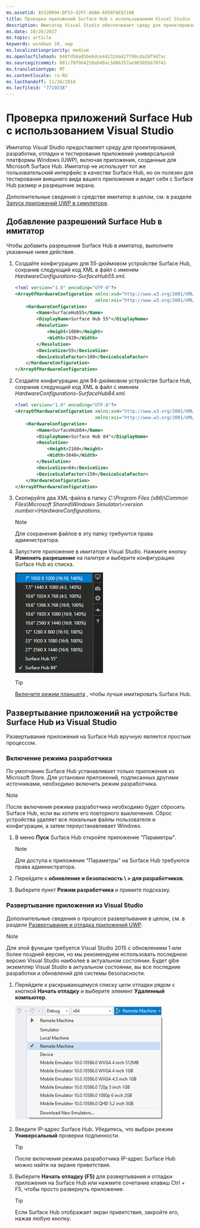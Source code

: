 ```yaml
---
ms.assetid: A5320094-DF53-42FC-A6BA-A958F8E9210B
title: Проверка приложений Surface Hub с использованием Visual Studio
description: Имитатор Visual Studio обеспечивает среду для проектирования, разработки, отладки и тестирования приложений UWP, в том числе приложений, созданных для Surface Hub.
ms.date: 10/26/2017
ms.topic: article
keywords: windows 10, uwp
ms.localizationpriority: medium
ms.openlocfilehash: b40fd56a85be6dce441324a427790cda28f9d7ac
ms.sourcegitcommit: 681c70f964210ab49ac5d06357ae96505bb78741
ms.translationtype: MT
ms.contentlocale: ru-RU
ms.lasthandoff: 11/26/2018
ms.locfileid: "7719238"
---
```

# <a name="test-surface-hub-apps-using-visual-studio"></a>Проверка приложений Surface Hub с использованием Visual Studio
Имитатор Visual Studio предоставляет среду для проектирования, разработки, отладки и тестирования приложений универсальной платформы Windows (UWP), включая приложения, созданные для Microsoft Surface Hub. Имитатор не использует тот же пользовательский интерфейс в качестве Surface Hub, но он полезен для тестирования внешнего вида вашего приложения и ведет себя с Surface Hub размер и разрешение экрана.

Дополнительные сведения о средстве имитатор в целом, см. в разделе [Запуск приложений UWP в симуляторе](https://docs.microsoft.com/visualstudio/debugger/run-windows-store-apps-in-the-simulator).

## <a name="add-surface-hub-resolutions-to-the-simulator"></a>Добавление разрешений Surface Hub в имитатор
Чтобы добавить разрешения Surface Hub в имитатор, выполните указанные ниже действия.

1. Создайте конфигурацию для 55-дюймовом устройстве Surface Hub, сохранив следующий код XML в файл с именем *HardwareConfigurations-SurfaceHub55.xml*.  

    ```xml
    <?xml version="1.0" encoding="UTF-8"?>
    <ArrayOfHardwareConfiguration xmlns:xsd="http://www.w3.org/2001/XMLSchema"
                                  xmlns:xsi="http://www.w3.org/2001/XMLSchema-instance">
        <HardwareConfiguration>
            <Name>SurfaceHub55</Name>
            <DisplayName>Surface Hub 55"</DisplayName>
            <Resolution>
                <Height>1080</Height>
                <Width>1920</Width>
            </Resolution>
            <DeviceSize>55</DeviceSize>
            <DeviceScaleFactor>100</DeviceScaleFactor>
        </HardwareConfiguration>
    </ArrayOfHardwareConfiguration>
    ```

2. Создайте конфигурацию для 84-дюймовом устройстве Surface Hub, сохранив следующий код XML в файл с именем *HardwareConfigurations-SurfaceHub84.xml*.

    ```xml
    <?xml version="1.0" encoding="UTF-8"?>
    <ArrayOfHardwareConfiguration xmlns:xsd="http://www.w3.org/2001/XMLSchema"
                                  xmlns:xsi="http://www.w3.org/2001/XMLSchema-instance">
        <HardwareConfiguration>
            <Name>SurfaceHub84</Name>
            <DisplayName>Surface Hub 84"</DisplayName>
            <Resolution>
                <Height>2160</Height>
                <Width>3840</Width>
            </Resolution>
            <DeviceSize>84</DeviceSize>
            <DeviceScaleFactor>150</DeviceScaleFactor>
        </HardwareConfiguration>
    </ArrayOfHardwareConfiguration>
    ```

3. Скопируйте два XML-файла в папку *C:\Program Files (x86)\Common Files\Microsoft Shared\Windows Simulator\\&lt;version number&gt;\HardwareConfigurations*.

   > [!NOTE]
   > Для сохранения файлов в эту папку требуются права администратора.

4. Запустите приложение в имитаторе Visual Studio. Нажмите кнопку **Изменить разрешение** на палитре и выберите конфигурацию Surface Hub из списка.

    ![Разрешения имитатора Visual Studio](images/vs-simulator-resolutions.png)

   > [!TIP]
   > [Включите режим планшета](http://windows.microsoft.com/windows-10/getstarted-like-a-tablet) , чтобы лучше имитировать Surface Hub.

## <a name="deploy-apps-to-a-surface-hub-device-from-visual-studio"></a>Развертывание приложений на устройстве Surface Hub из Visual Studio
Развертывание приложения на Surface Hub вручную является простым процессом.

### <a name="enable-developer-mode"></a>Включение режима разработчика
По умолчанию Surface Hub устанавливает только приложения из Microsoft Store. Для установки приложений, подписанных другими источниками, необходимо включить режим разработчика.

> [!NOTE]
> После включения режима разработчика необходимо будет сбросить Surface Hub, если вы хотите его повторного выключения. Сброс устройства удаляет все локальные файлы пользователя и конфигурации, а затем переустанавливает Windows.

1. В меню **Пуск** Surface Hub откройте приложение "Параметры".

   > [!NOTE]
   > Для доступа к приложение "Параметры" на Surface Hub требуются права администратора.

2. Перейдите к **обновление и безопасность \ > для разработчиков**.

3. Выберите пункт **Режим разработчика** и примите подсказку.

### <a name="deploy-your-app-from-visual-studio"></a>Развертывание приложения из Visual Studio
Дополнительные сведения о процессе развертывания в целом, см. в разделе [Развертывание и отладка приложений UWP](https://msdn.microsoft.com/windows/uwp/debug-test-perf/deploying-and-debugging-uwp-apps).

   > [!NOTE]
   > Для этой функции требуется Visual Studio 2015 с обновлением 1 или более поздней версии, но мы рекомендуем использовать последнюю версию Visual Studio наиболее в актуальном состоянии. Будет gibe экземпляр Visual Studio в актуальном состоянии, вы все последние разработки и обновлений для системы безопасности.

1. Перейдите к раскрывающемуся списку цели отладки рядом с кнопкой **Начать отладку** и выберите элемент **Удаленный компьютер**.

    <!--lcap: in your screenshot, you have local machine selected-->

   ![Раскрывающийся список цели отладки Visual Studio](images/vs-debug-target.png)

2. Введите IP-адрес Surface Hub. Убедитесь, что выбран режим **Универсальный** проверки подлинности.

   > [!TIP] 
   > После включения режима разработчика IP-адрес Surface Hub можно найти на экране приветствия.

3. Выберите **Начать отладку (F5)** для развертывания и отладки приложения на Surface Hub или нажмите сочетание клавиш Ctrl + F5, чтобы просто развернуть приложение.

   > [!TIP]
   > Если Surface Hub отображает экран приветствия, закройте его, нажав любую кнопку.
